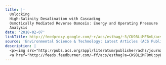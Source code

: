 ```yaml
---
title: |-
  Unlocking
  High-Salinity Desalination with Cascading
  Osmotically Mediated Reverse Osmosis: Energy and Operating Pressure
  Analysis
date: '2018-02-07'
linkTitle: http://feedproxy.google.com/~r/acs/esthag/~3/CK9BLiMF8mU/acs.est.7b05774
source: 'Environmental Science & Technology: Latest Articles (ACS Publications)'
description: |
  <p><img src="http://pubs.acs.org/appl/literatum/publisher/achs/journals/content/esthag/0/esthag.ahead-of-print/acs.est.7b05774/20180207/images/medium/es-2017-05774b_0007.gif" alt="TOC Graphic"/></p><div><cite>Environmental Science & Technology</cite></div><div>DOI: 10.1021/acs.est.7b05774</div><div class="feedflare">
  <a href="http://feeds.feedburner.com/~ff/acs/esthag?a=CK9BLiMF8mU:pyLcmIFlSdg:yIl2AUoC8zA"><img src="http://feeds.feedburner.com/~ff/acs/esthag?d=yIl2AUoC8zA" border="0"></img></a>
---
```


